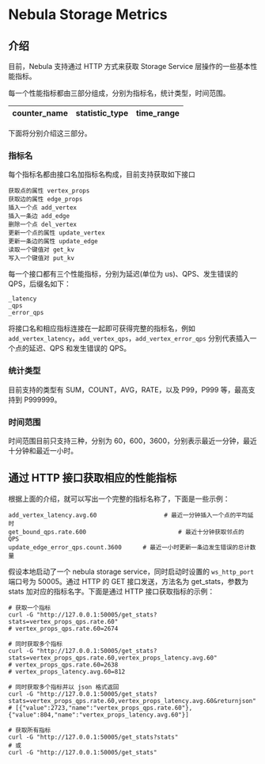 # Nebula  Storage Metrics

## 介绍

目前，Nebula 支持通过 HTTP 方式来获取 Storage Service 层操作的一些基本性能指标。

每一个性能指标都由三部分组成，分别为指标名，统计类型，时间范围。

| counter\_name | statistic\_type | time_range |
| ----  |  ----|-------|

下面将分别介绍这三部分。

### 指标名

每个指标名都由接口名加指标名构成，目前支持获取如下接口

```
获取点的属性 vertex_props
获取边的属性 edge_props
插入一个点 add_vertex
插入一条边 add_edge
删除一个点 del_vertex
更新一个点的属性 update_vertex
更新一条边的属性 update_edge
读取一个键值对 get_kv
写入一个键值对 put_kv
```

每一个接口都有三个性能指标，分别为延迟(单位为 us)、QPS、发生错误的 QPS，后缀名如下：

```
_latency
_qps
_error_qps
```

将接口名和相应指标连接在一起即可获得完整的指标名，例如 `add_vertex_latency`，`add_vertex_qps`，`add_vertex_error_qps` 分别代表插入一个点的延迟、QPS 和发生错误的 QPS。

### 统计类型

目前支持的类型有 SUM，COUNT，AVG，RATE，以及 P99，P999 等，最高支持到 P999999。

### 时间范围

时间范围目前只支持三种，分别为 60，600，3600，分别表示最近一分钟，最近十分钟和最近一小时。

## 通过 HTTP 接口获取相应的性能指标

根据上面的介绍，就可以写出一个完整的指标名称了，下面是一些示例：

```
add_vertex_latency.avg.60    				# 最近一分钟插入一个点的平均延时
get_bound_qps.rate.600			 				# 最近十分钟获取邻点的 QPS
update_edge_error_qps.count.3600	  # 最近一小时更新一条边发生错误的总计数量
```

假设本地启动了一个 nebula storage service，同时启动时设置的 `ws_http_port` 端口号为 50005。通过 HTTP 的 GET 接口发送，方法名为 get_stats，参数为 stats 加对应的指标名字。下面是通过 HTTP 接口获取指标的示例：

```shell
# 获取一个指标
curl -G "http://127.0.0.1:50005/get_stats?stats=vertex_props_qps.rate.60"
# vertex_props_qps.rate.60=2674

# 同时获取多个指标
curl -G "http://127.0.0.1:50005/get_stats?stats=vertex_props_qps.rate.60,vertex_props_latency.avg.60"
# vertex_props_qps.rate.60=2638
# vertex_props_latency.avg.60=812

# 同时获取多个指标并以 json 格式返回
curl -G "http://127.0.0.1:50005/get_stats?stats=vertex_props_qps.rate.60,vertex_props_latency.avg.60&returnjson"
# [{"value":2723,"name":"vertex_props_qps.rate.60"},{"value":804,"name":"vertex_props_latency.avg.60"}]

# 获取所有指标
curl -G "http://127.0.0.1:50005/get_stats?stats"
# 或
curl -G "http://127.0.0.1:50005/get_stats"
```
